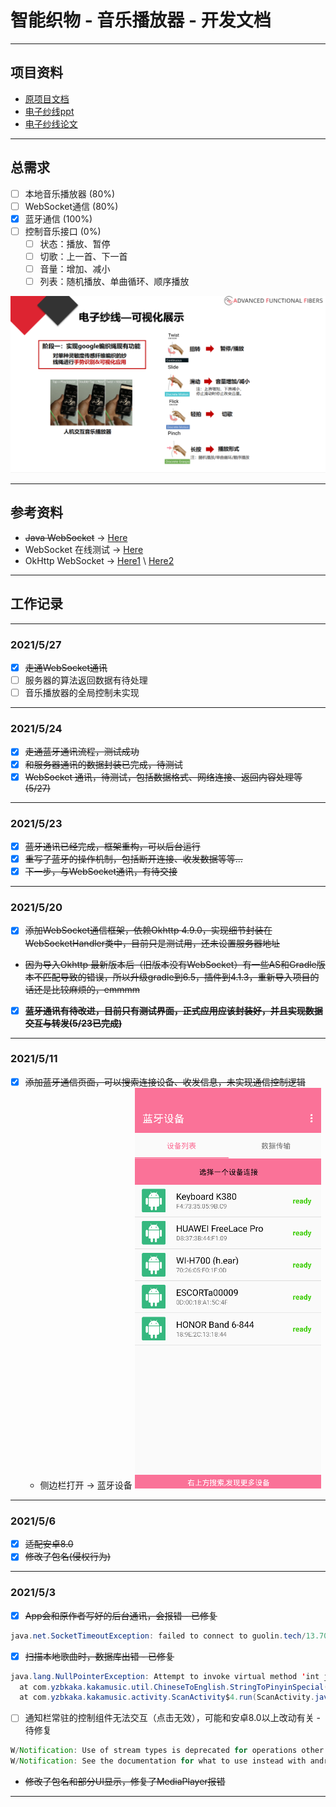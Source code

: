 # 智能织物 - 音乐播放器 - 开发文档

---

## 项目资料

* [原项目文档](./README.old.md)
* [电子纱线ppt](./data/电子纱线绳音乐器.pptx)
* [电子纱线论文](./data/E-textile%20Microinteractions%20Augmenting%20Twist%20with.pdf)

---

## 总需求

* [ ] 本地音乐播放器 (80%)
* [ ] WebSocket通信 (80%)
* [x] 蓝牙通信 (100%)
* [ ] 控制音乐接口 (0%)
  * [ ] 状态：播放、暂停
  * [ ] 切歌：上一首、下一首
  * [ ] 音量：增加、减小
  * [ ] 列表：随机播放、单曲循环、顺序播放

![Task](./data/Task_2021-05-06.png)

---

## 参考资料

* ~~Java WebSocket~~ -> [Here](https://www.jianshu.com/p/7b919910c892)
* WebSocket 在线测试 -> [Here](http://www.websocket-test.com/)
* OkHttp WebSocket -> [Here1](http://www.voycn.com/article/android-appruhejiezhuokhttpshiyongwebsocketshixianyufuwuqishishishuangxiangtongxinshier) \ [Here2](https://blog.csdn.net/kris_fei/article/details/80286968)

---

## 工作记录

---

### 2021/5/27

* [x] ~~走通WebSocket通讯~~
* [ ] 服务器的算法返回数据有待处理
* [ ] 音乐播放器的全局控制未实现

---

### 2021/5/24

* [x] ~~走通蓝牙通讯流程，测试成功~~
* [x] ~~和服务器通讯的数据封装已完成，待测试~~
* [x] ~~WebSocket 通讯，待测试，包括数据格式、网络连接、返回内容处理等(5/27)~~

---

### 2021/5/23

* [x] ~~蓝牙通讯已经完成，框架重构，可以后台运行~~
* [x] ~~重写了蓝牙的操作机制，包括断开连接、收发数据等等...~~
* [x] ~~下一步，与WebSocket通讯，有待交接~~

---

### 2021/5/20

* [x] ~~添加WebSocket通信框架，依赖Okhttp 4.9.0，实现细节封装在WebSocketHandler类中，目前只是测试用，还未设置服务器地址~~
* ~~因为导入Okhttp 最新版本后（旧版本没有WebSocket）有一些AS和Gradle版本不匹配导致的错误，所以升级gradle到6.5，插件到4.1.3，重新导入项目的话还是比较麻烦的，emmmm~~
* [x] ~~__蓝牙通讯有待改进，目前只有测试界面，正式应用应该封装好，并且实现数据交互与转发(5/23已完成)__~~

---

### 2021/5/11

* [x] ~~添加蓝牙通信页面，可以搜索连接设备、收发信息，未实现通信控制逻辑~~
  * 侧边栏打开 -> 蓝牙设备
  ![蓝牙设备界面](./pic/bluetooth%20activity.png)

---

### 2021/5/6

* [x] ~~适配安卓8.0~~
* [x] ~~修改了包名(侵权行为)~~

---

### 2021/5/3

* [x] ~~App会和原作者写好的后台通讯，会报错 - 已修复~~

```Java
java.net.SocketTimeoutException: failed to connect to guolin.tech/13.70.26.68 (port 80) from /10.202.46.171 (port 43832) after 10000ms
```

* [x] ~~扫描本地歌曲时，数据库出错 - 已修复~~

```Java
java.lang.NullPointerException: Attempt to invoke virtual method 'int java.lang.String.length()' on a null object reference
  at com.yzbkaka.kakamusic.util.ChineseToEnglish.StringToPinyinSpecial(ChineseToEnglish.java:75)
  at com.yzbkaka.kakamusic.activity.ScanActivity$4.run(ScanActivity.java:224)
```

* [ ] 通知栏常驻的控制组件无法交互（点击无效），可能和安卓8.0以上改动有关 - 待修复

```Java
W/Notification: Use of stream types is deprecated for operations other than volume control
W/Notification: See the documentation for what to use instead with android.media.AudioAttributes to qualify your playback use case
```

* ~~修改了包名和部分UI显示，修复了MediaPlayer报错~~

---
